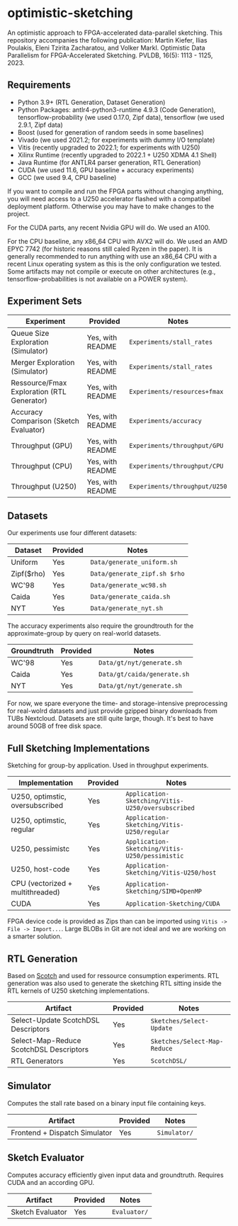 # optimistic-sketching
An optimistic approach to FPGA-accelerated data-parallel sketching. This repository accompanies the following publication:
Martin Kiefer, Ilias Poulakis, Eleni Tzirita Zacharatou, and Volker Markl. Optimistic Data Parallelism for FPGA-Accelerated Sketching. PVLDB, 16(5): 1113 - 1125, 2023.

## Requirements
* Python 3.9+ (RTL Generation, Dataset Generation)
* Python Packages: antlr4-python3-runtime 4.9.3 (Code Generation), tensorflow-probability (we used 0.17.0, Zipf data), tensorflow (we used 2.9.1, Zipf data)
* Boost (used for generation of random seeds in some baselines)
* Vivado (we used 2021.2; for experiments with dummy I/O template)
* Vitis (recently upgraded to 2022.1; for experiments with U250)
* Xilinx Runtime (recently upgraded to 2022.1 + U250 XDMA 4.1 Shell)
* Java Runtime (for ANTLR4 parser generation, RTL Generation)
* CUDA (we used 11.6, GPU baseline + accuracy experiments)
* GCC (we used 9.4, CPU baseline)

If you want to compile and run the FPGA parts without changing anything, you will need access to a U250 accelerator flashed with a compatibel deployment platform. Otherwise you may have to make changes to the project. 

For the CUDA parts, any recent Nvidia GPU will do. We used an A100. 

For the CPU baseline, any x86_64 CPU with AVX2 will do. We used an AMD EPYC 7742 (for historic reasons still caled Ryzen in the paper). It is generally recommended to run anything with use an x86_64 CPU with a recent Linux operating system as this is the only configuration we tested. Some artifacts may not compile or execute on other architectures (e.g., tensorflow-probabilities is not available on a POWER system).

## Experiment Sets
| Experiment                                           | Provided                     | Notes          |
| -------                                              | --------                     | -------------- |
| Queue Size Exploration (Simulator)                   | Yes, with README             | `Experiments/stall_rates` |
| Merger Exploration     (Simulator)                   | Yes, with README             | `Experiments/stall_rates` |
| Ressource/Fmax Exploration (RTL Generator)           | Yes, with README             | `Experiments/resources+fmax`|
| Accuracy Comparison (Sketch Evaluator)               | Yes, with README             | `Experiments/accuracy` |
| Throughput (GPU)                                     | Yes, with README             | `Experiments/throughput/GPU`|
| Throughput (CPU)                                     | Yes, with README             | `Experiments/throughput/CPU` |
| Throughput (U250)                                    | Yes, with README             | `Experiments/throughput/U250` |


## Datasets
Our experiments use four different datasets:

| Dataset                       | Provided          | Notes                                     |
| -------                       | --------          | --------------                            |
| Uniform                       | Yes               |`Data/generate_uniform.sh`                 |
| Zipf($rho)                    | Yes               |`Data/generate_zipf.sh $rho`                    |
| WC'98                         | Yes               |`Data/generate_wc98.sh`                    |
| Caida                         | Yes               |`Data/generate_caida.sh`                  |
| NYT                           | Yes               |`Data/generate_nyt.sh`                    |


The accuracy experiments also require the groundtrouth for the approximate-group by query on real-world datasets.

| Groundtruth                   | Provided          | Notes                                     |
| -------                       | --------          | --------------                            |
| WC'98                         | Yes               |`Data/gt/nyt/generate.sh`                  |
| Caida                         | Yes               |`Data/gt/caida/generate.sh`                |
| NYT                           | Yes               |`Data/gt/nyt/generate.sh`                  |

For now, we spare everyone the time- and storage-intensive preprocessing for real-wolrd datasets and just provide gzipped binary downloads from TUBs Nextcloud. Datasets are still quite large, though. It's best to have around 50GB of free disk space.

## Full Sketching Implementations
Sketching for group-by application. Used in throughput experiments.

| Implementation                      | Provided        | Notes                                             |
| -------                             | --------        | --------------                                    |
| U250, optimstic, oversubscribed     | Yes             | `Application-Sketching/Vitis-U250/oversubscribed` |
| U250, optimstic, regular            | Yes             | `Application-Sketching/Vitis-U250/regular`        |
| U250, pessimistc                    | Yes             | `Application-Sketching/Vitis-U250/pessimistic`    |
| U250, host-code                     | Yes             | `Application-Sketching/Vitis-U250/host` |
| CPU (vectorized + multithreaded)    | Yes             | `Application-Sketching/SIMD+OpenMP`               |
| CUDA                                | Yes             | `Application-Sketching/CUDA`                      |

FPGA device code is provided as Zips than can be imported using `Vitis -> File -> Import...`. Large BLOBs in Git are not ideal and we are working on a smarter solution.

## RTL Generation
Based on [Scotch](https://github.com/martinkiefer/Scotch) and used for ressource consumption experiments. RTL generation was also used to generate the sketching RTL sitting inside the RTL kernels of U250 sketching implementations.

| Artifact                                  | Provided        | Notes                           |
| -------                                   | --------        | --------------                  |
| Select-Update ScotchDSL Descriptors       | Yes             | `Sketches/Select-Update`        |
| Select-Map-Reduce ScotchDSL Descriptors   | Yes             | `Sketches/Select-Map-Reduce`    |
| RTL Generators                            | Yes             | `ScotchDSL/`                    |
    
## Simulator
Computes the stall rate based on a binary input file containing keys.

| Artifact                              | Provided        | Notes          |
| -------                               | --------        | -------------- |
| Frontend + Dispatch Simulator         | Yes             | `Simulator/`|

## Sketch Evaluator
Computes accuracy efficiently given input data and groundtruth. Requires CUDA and an according GPU.

| Artifact                              | Provided        | Notes          |
| -------                               | --------        | -------------- |
| Sketch Evaluator                      | Yes             | `Evaluator/`   |

